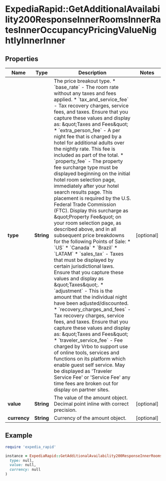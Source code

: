 # ExpediaRapid::GetAdditionalAvailability200ResponseInnerRoomsInnerRatesInnerOccupancyPricingValueNightlyInnerInner

## Properties

| Name | Type | Description | Notes |
| ---- | ---- | ----------- | ----- |
| **type** | **String** | The price breakout type.   * &#x60;base_rate&#x60; - The room rate without any taxes and fees applied.   * &#x60;tax_and_service_fee&#x60; - Tax recovery charges, service fees, and taxes. Ensure that you capture these values and display as:                             \&quot;Taxes and Fees\&quot;   * &#x60;extra_person_fee&#x60; - A per night fee that is charged by a hotel for additional adults over the nightly rate. This fee is included as part of the total.   * &#x60;property_fee&#x60; - The property fee surcharge type must be displayed beginning on the initial hotel room selection page, immediately after your hotel search results page. This placement is required by the U.S. Federal Trade Commission (FTC).                      Display this surcharge as \&quot;Property Fee\&quot; on your room selection page, as described above, and in all subsequent price breakdowns for the following Points of Sale:                      * &#x60;US&#x60;                      * &#x60;Canada&#x60;                      * &#x60;Brazil&#x60;                      * &#x60;LATAM&#x60;   * &#x60;sales_tax&#x60; - Taxes that must be displayed by certain jurisdictional laws. Ensure that you capture these values and display as \&quot;Taxes\&quot;.   * &#x60;adjustment&#x60; - This is the amount that the individual night have been adjusted/discounted.   * &#x60;recovery_charges_and_fees&#x60; - Tax recovery charges, service fees, and taxes. Ensure that you capture these values and display as:                                   \&quot;Taxes and Fees\&quot;   * &#x60;traveler_service_fee&#x60; - Fee charged by Vrbo to support use of online tools, services and functions on its platform which enable guest self service. May be displayed as &#39;Traveler Service Fee&#39; or &#39;Service Fee&#39; any time fees are broken out for display on partner sites.  | [optional] |
| **value** | **String** | The value of the amount object. Decimal point inline with correct precision. | [optional] |
| **currency** | **String** | Currency of the amount object. | [optional] |

## Example

```ruby
require 'expedia_rapid'

instance = ExpediaRapid::GetAdditionalAvailability200ResponseInnerRoomsInnerRatesInnerOccupancyPricingValueNightlyInnerInner.new(
  type: null,
  value: null,
  currency: null
)
```

